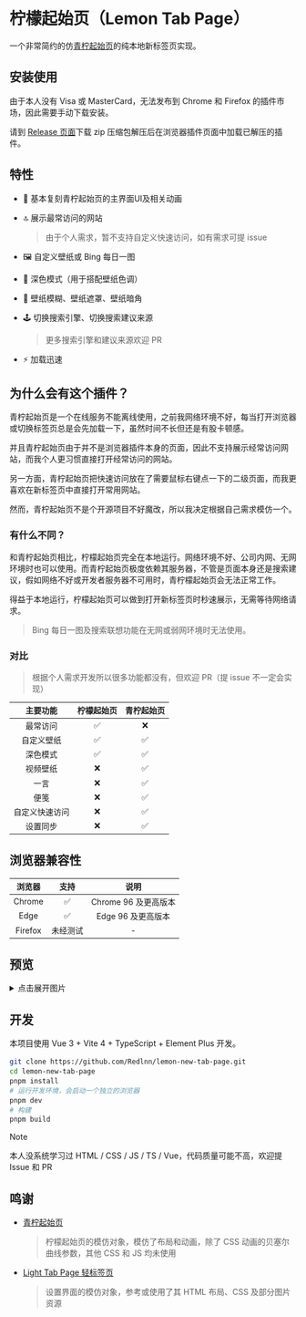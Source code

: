 # 柠檬起始页（Lemon Tab Page）

一个非常简约的仿[青柠起始页](https://limestart.cn/)的纯本地新标签页实现。

## 安装使用

由于本人没有 Visa 或 MasterCard，无法发布到 Chrome 和 Firefox 的插件市场，因此需要手动下载安装。

请到 [Release 页面](https://github.com/Redlnn/lemon-new-tab-page/releases)下载
zip 压缩包解压后在浏览器插件页面中加载已解压的插件。

## 特性

- :art: 基本复刻青柠起始页的主界面UI及相关动画
- :top: 展示最常访问的网站

  > 由于个人需求，暂不支持自定义快速访问，如有需求可提 issue

- :framed_picture: 自定义壁纸或 Bing 每日一图
- :crescent_moon: 深色模式（用于搭配壁纸色调）
- :rainbow: 壁纸模糊、壁纸遮罩、壁纸暗角
- :joystick: 切换搜索引擎、切换搜索建议来源

  > 更多搜索引擎和建议来源欢迎 PR

- :zap: 加载迅速

## 为什么会有这个插件？

青柠起始页是一个在线服务不能离线使用，之前我网络环境不好，每当打开浏览器或切换标签页总是会先加载一下，虽然时间不长但还是有股卡顿感。

并且青柠起始页由于并不是浏览器插件本身的页面，因此不支持展示经常访问网站，而我个人更习惯直接打开经常访问的网站。

另一方面，青柠起始页把快速访问放在了需要鼠标右键点一下的二级页面，而我更喜欢在新标签页中直接打开常用网站。

然而，青柠起始页不是个开源项目不好魔改，所以我决定根据自己需求模仿一个。

### 有什么不同？

和青柠起始页相比，柠檬起始页完全在本地运行。网络环境不好、公司内网、无网环境时也可以使用。而青柠起始页极度依赖其服务器，不管是页面本身还是搜索建议，假如网络不好或开发者服务器不可用时，青柠檬起始页会无法正常工作。

得益于本地运行，柠檬起始页可以做到打开新标签页时秒速展示，无需等待网络请求。

> Bing 每日一图及搜索联想功能在无网或弱网环境时无法使用。

### 对比

> 根据个人需求开发所以很多功能都没有，但欢迎 PR（提 issue 不一定会实现）

|    主要功能    | 柠檬起始页 | 青柠起始页 |
| :------------: | :--------: | :--------: |
|    最常访问    |     ✅     |     ❌     |
|   自定义壁纸   |     ✅     |     ✅     |
|    深色模式    |     ✅     |     ✅     |
|    视频壁纸    |     ❌     |     ✅     |
|      一言      |     ❌     |     ✅     |
|      便笺      |     ❌     |     ✅     |
| 自定义快速访问 |     ❌     |     ✅     |
|    设置同步    |     ❌     |     ✅     |

## 浏览器兼容性

| 浏览器  |   支持   |         说明         |
| :-----: | :------: | :------------------: |
| Chrome  |    ✅    | Chrome 96 及更高版本 |
|  Edge   |    ✅    |  Edge 96 及更高版本  |
| Firefox | 未经测试 |          -           |

## 预览

<details>
<summary>点击展开图片</summary>

![主页](./preview/home.webp)
![设置页面](./preview/settings.webp)

</details>

## 开发

本项目使用 Vue 3 + Vite 4 + TypeScript + Element Plus 开发。

```sh
git clone https://github.com/Redlnn/lemon-new-tab-page.git
cd lemon-new-tab-page
pnpm install
# 运行开发环境，会启动一个独立的浏览器
pnpm dev
# 构建
pnpm build
```

> [!NOTE]  
> 本人没系统学习过 HTML / CSS / JS / TS / Vue，代码质量可能不高，欢迎提 Issue 和 PR

## 鸣谢

- [青柠起始页](https://limestart.cn/)

  > 柠檬起始页的模仿对象，模仿了布局和动画，除了 CSS 动画的贝塞尔曲线参数，其他 CSS 和 JS 均未使用

- [Light Tab Page 轻标签页](https://github.com/Devifish/light-tab-page)

  > 设置界面的模仿对象，参考或使用了其 HTML 布局、CSS 及部分图片资源
